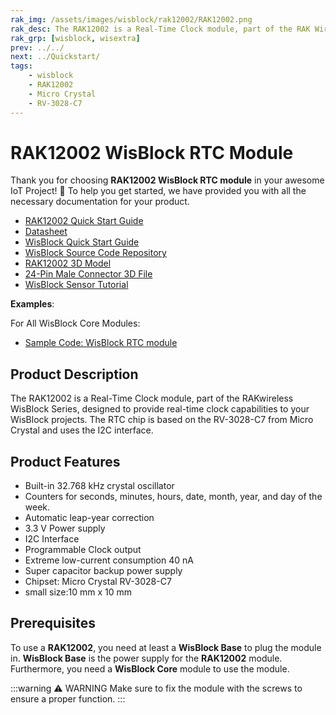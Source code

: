```yaml
---
rak_img: /assets/images/wisblock/rak12002/RAK12002.png
rak_desc: The RAK12002 is a Real-Time Clock module, part of the RAK Wireless WisBlock Series. The RTC chip is an RV-3028-C7 from Micro Crystal and uses the I2C interface.
rak_grp: [wisblock, wisextra]
prev: ../../
next: ../Quickstart/
tags:
    - wisblock
    - RAK12002
    - Micro Crystal
    - RV-3028-C7
---
```


# RAK12002 WisBlock RTC Module

Thank you for choosing **RAK12002 WisBlock RTC module** in your awesome IoT Project! 🎉 To help you get started, we have provided you with all the necessary documentation for your product.

* [RAK12002 Quick Start Guide](../Quickstart/)
* [Datasheet](../Datasheet/)
* <a href="../../Quickstart/" target="_blank">WisBlock Quick Start Guide</a>
* [WisBlock Source Code Repository](https://github.com/RAKWireless/WisBlock/)
* [RAK12002 3D Model](https://downloads.rakwireless.com/3D_File/WisBlock/3D_RAK12002.stp)
* [24-Pin Male Connector 3D File](https://downloads.rakwireless.com/3D_File/Accessory/WisConnector/M24S1003K6M.stp)
* [WisBlock Sensor Tutorial](/Knowledge-Hub/Learn/WisBlock-Sensor-Tutorial/)

**Examples**:

For All WisBlock Core Modules:

* [Sample Code: WisBlock RTC module](https://github.com/RAKWireless/WisBlock/tree/master/examples/common/sensors/RAK12002_RTC_DateTime_RV-3028-C7)


## Product Description

The RAK12002 is a Real-Time Clock module, part of the RAKwireless WisBlock Series, designed to provide real-time clock capabilities to your WisBlock projects. The RTC chip is based on the RV-3028-C7 from Micro Crystal and uses the I2C interface.

## Product Features

- Built-in 32.768&nbsp;kHz crystal oscillator
- Counters for seconds, minutes, hours, date, month, year, and day of the week.
- Automatic leap-year correction
- 3.3&nbsp;V Power supply
- I2C Interface
- Programmable Clock output
- Extreme low-current consumption 40&nbsp;nA
- Super capacitor backup power supply
- Chipset: Micro Crystal RV-3028-C7
- small size:10&nbsp;mm x 10&nbsp;mm

## Prerequisites

To use a **RAK12002**, you need at least a **WisBlock Base** to plug the module in. **WisBlock Base** is the power supply for the **RAK12002** module. Furthermore, you need a **WisBlock Core** module to use the module.

:::warning ⚠️ WARNING
Make sure to fix the module with the screws to ensure a proper function.
:::
